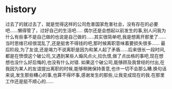 # history
过去了的就过去了，就是觉得这样的公司危害国家危害社会，没有存在的必要吧......懒得管了，过好自己的生活吧.....
偶尔还是会想起以前发生的事,别人问我为什么有些事不是自己做的也说是自己做的......其实很简单吧,我是想离开那里了......当时思维已经很混乱了,还是挺舍不得钱的吧,那时候离职意味着要损失很多......
最后阶段,为了友谊,还是竭力不说离职是因为和某人起了矛盾......后来很长一段时间,都是在愤恨这个破公司,又遇到某些人煽风点火,拉仇恨,做了点出格的事吧,现在想想也没什么好后悔的,也没有什么对错.
如果这个破公司,能够顾及我曾经的付出,在我因为某人的友谊提出离职的时候,能够稍微保持善意,也许一切不会那么糟.换句话来说,发生那些糟心的事,也算不得坏事,感谢发生的那些,让我变成现在的我.在那里工作还是挺不顺心的......
